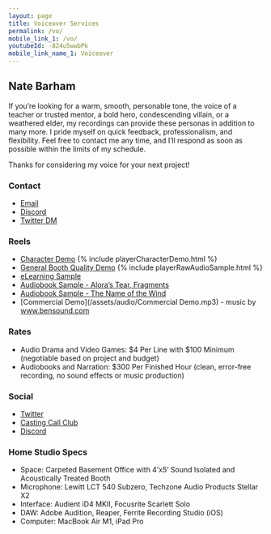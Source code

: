 ```yaml
---
layout: page
title: Voiceover Services
permalink: /vo/
mobile_link_1: /vo/
youtubeId: -824u5wwbPk
mobile_link_name_1: Voiceover
---
```



## Nate Barham

If you’re looking for a warm, smooth, personable tone, the voice of a teacher or trusted mentor, a bold hero, condescending villain, or a weathered elder, my recordings can provide these personas in addition to many more. I pride myself on quick feedback, professionalism, and flexibility. Feel free to contact me any time, and I’ll respond as soon as possible within the limits of my schedule. 

Thanks for considering my voice for your next project!

### Contact
- [Email](mailto:nate.barham@gmail.com)
- [Discord](https://discordapp.com/users/Dietlama#7643)
- [Twitter DM](https://twitter.com/NateBarham)

### Reels
- [Character Demo](/assets/audio/CharacterDemo_NateBarham.mp3) 
{% include playerCharacterDemo.html %}
- [General Booth Quality Demo](/assets/audio/BasicBoothDemo_NateBarham.mp3)
{% include playerRawAudioSample.html %}
- [eLearning Sample](/assets/audio/eLearningSample_NateBarham.mp3)
- [Audiobook Sample - Alora’s Tear, Fragments](/assets/audio/Fragments_Sample.mp3)
- [Audiobook Sample - The Name of the Wind](/assets/audio/NotW_Sample.mp3)
- [Commercial Demo](/assets/audio/Commercial Demo.mp3) - music by www.bensound.com

### Rates
- Audio Drama and Video Games: $4 Per Line with $100 Minimum (negotiable based on project and budget)
- Audiobooks and Narration: $300 Per Finished Hour (clean, error-free recording, no sound effects or music production)

### Social
- [Twitter](twitter.com/natebarham)
- [Casting Call Club](https://www.castingcall.club/m/NateBarham)
- [Discord](https://discordapp.com/users/146834925201391616)

### Home Studio Specs
- Space: Carpeted Basement Office with 4’x5’ Sound Isolated and Acoustically Treated Booth
- Microphone: Lewitt LCT 540 Subzero, Techzone Audio Products Stellar X2
- Interface: Audient iD4 MKII, Focusrite Scarlett Solo
- DAW: Adobe Audition, Reaper, Ferrite Recording Studio (iOS)
- Computer: MacBook Air M1, iPad Pro


